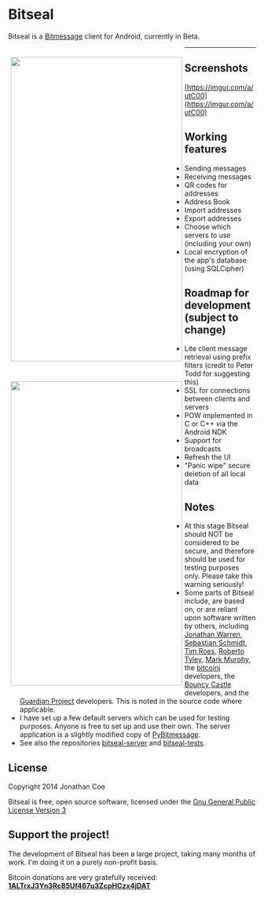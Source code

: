 Bitseal
=======

Bitseal is a [Bitmessage](https://bitmessage.org) client for Android, currently in Beta. 

<img src="https://i.imgur.com/45OuinZ.png" align="left" height="620" width="349" hspace="5" vspace="20">
<img src="https://i.imgur.com/R2xgeDW.png" align="left" height="620" width="349" hspace="5" vspace="20">

---------------
Screenshots
---------------
[https://imgur.com/a/utC00](https://imgur.com/a/utC00)


Working features
---------------
+ Sending messages
+ Receiving messages
+ QR codes for addresses
+ Address Book
+ Import addresses
+ Export addresses
+ Choose which servers to use (including your own)
+ Local encryption of the app's database (using SQLCipher)


Roadmap for development (subject to change)
---------------
+ Lite client message retrieval using prefix filters (credit to Peter Todd for suggesting this)
+ SSL for connections between clients and servers
+ POW implemented in C or C++ via the Android NDK
+ Support for broadcasts
+ Refresh the UI
+ "Panic wipe" secure deletion of all local data


Notes
---------------
+ At this stage Bitseal should NOT be considered to be secure, and therefore should be used for testing purposes only. Please take this warning seriously!
+ Some parts of Bitseal include, are based on, or are reliant upon software written by others, including [Jonathan Warren](https://github.com/Atheros1), [Sebastian Schmidt](https://github.com/ISibboI), [Tim Roes](https://github.com/timroes), [Roberto Tyley](https://github.com/rtyley), [Mark Murphy](https://github.com/commonsguy), the [bitcoinj](https://github.com/bitcoinj/bitcoinj) developers, the [Bouncy Castle](https://www.bouncycastle.org/java.html) developers, and the [Guardian Project](https://guardianproject.info/) developers. This is noted in the source code where applicable.
+ I have set up a few default servers which can be used for testing purposes. Anyone is free to set up and use their own. The server application is a slightly modified copy of [PyBitmessage](https://github.com/bitmessage/pybitmessage).
+ See also the repositories [bitseal-server](https://github.com/JonathanCoe/bitseal-server) and [bitseal-tests](https://github.com/JonathanCoe/bitseal-tests).


License
---------------
Copyright 2014 Jonathan Coe

Bitseal is free, open source software, licensed under the [Gnu General Public License Version 3](https://www.gnu.org/licenses/gpl-3.0.html)


Support the project!
---------------
The development of Bitseal has been a large project, taking many months of work. I'm doing it on a purely non-profit basis. 

Bitcoin donations are very gratefully received: 
[**1ALTrxJ3Yn3Rc85Uf467u3ZcpHCzx4jDAT**](https://www.blocktrail.com/address/1ALTrxJ3Yn3Rc85Uf467u3ZcpHCzx4jDAT)

